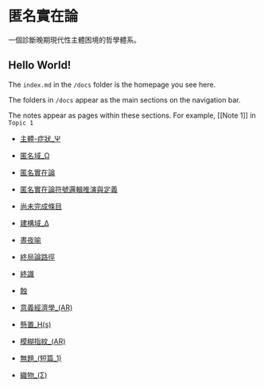 # 匿名實在論

一個診斷晚期現代性主體困境的哲學體系。














## Hello World!

The `index.md` in the `/docs` folder is the homepage you see here.

The folders in `/docs` appear as the main sections on the navigation bar.

The notes appear as pages within these sections. For example, [[Note 1]] in `Topic 1`



- [主體-症狀_Ψ](/ar-omega/wiki/主體-症狀_Ψ)

- [匿名域_Ω](/ar-omega/wiki/匿名域_Ω)

- [匿名實在論](/ar-omega/wiki/匿名實在論)

- [匿名實在論符號邏輯推演與定義](/ar-omega/wiki/匿名實在論符號邏輯推演與定義)

- [尚未完成條目](/ar-omega/wiki/尚未完成條目)

- [建構域_Δ](/ar-omega/wiki/建構域_Δ)



- [晝夜喻](/ar-omega/wiki/晝夜喻)



- [終局論路徑](/ar-omega/wiki/終局論路徑)

- [終識](/ar-omega/wiki/終識)


- [蝕](/ar-omega/wiki/蝕)
















- [意義經濟學_(AR)](/ar-omega/wiki/意義經濟學_(AR))

- [懸置_H(s)](/ar-omega/wiki/懸置_H(s))

- [模糊指紋_(AR)](/ar-omega/wiki/模糊指紋_(AR))

- [無題_(短篇_1)](/ar-omega/wiki/無題_(短篇_1))

- [織物_(Σ)](/ar-omega/wiki/織物_(Σ))

